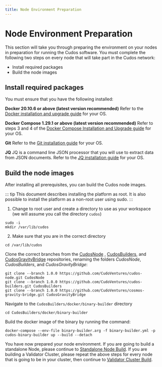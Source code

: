 ```yaml
---
title: Node Environment Preparation
---
```


# Node Environment Preparation


This section will take you through preparing the environment on your nodes in preparation for running the Cudos software. You must complete the following two steps on every node that will take part in the Cudos network:

- Install required packages
- Build the node images

 
## Install required packages
You must ensure that you have the following installed:

**Docker 20.10.6 or above (latest version recommended)**
Refer to the [Docker installation and upgrade guide](https://docs.docker.com/engine/install/) for your OS.
 
**Docker Compose 1.29.1 or above (latest version recommended)**
Refer to steps 3 and 4 of the [Docker Compose Installation and Upgrade guide](https://www.devopsroles.com/how-to-install-docker-compose-on-ubuntu/) for your OS.
 
**Git**
Refer to the [Git installation guide](https://github.com/git-guides/install-git) for your OS.
 
**JQ**
JQ is a command line JSON processor that you will use to extract data from JSON documents. Refer to the [JQ installation guide](https://stedolan.github.io/jq/download/) for your OS.

## Build the node images
After installing all prerequisites, you can build the Cudos node images. 

::: tip
This document describes installing the platform as root. It is also possible to install the platform as a non-root user using sudo.
:::

1. Change to root user and create a directory to use as your workspace (we will assume you call the directory `cudos`)

```
sudo -i
mkdir /var/lib/cudos
```
 
2. Make sure that you are in the correct directory 
```
cd /var/lib/cudos
```

Clone the correct branches from the [CudosNode](https://github.com/CudoVentures/cudos-node) , [CudosBuilders](https://github.com/CudoVentures/cudos-builders), and [CudosGravityBridge](https://github.com/CudoVentures/cosmos-gravity-bridge) repositories, renaming the folders *CudosNode*, *CudosBuilders*, and *CudosGravityBridge*:

```
git clone --branch 1.0.0 https://github.com/CudoVentures/cudos-node.git CudosNode
git clone --branch 1.0.0 https://github.com/CudoVentures/cudos-builders.git CudosBuilders
git clone --branch 1.0.0 https://github.com/CudoVentures/cosmos-gravity-bridge.git CudosGravityBridge
```

Navigate to the `CudosBuilders/docker/binary-builder` directory
```
cd CudosBuilders/docker/binary-builder 
```

Build the docker image of the binary by running the command:
```
docker-compose --env-file binary-builder.arg -f binary-builder.yml -p cudos-binary-builder up --build --detach
```

You have now prepared your node environment. If you are going to build a standalone Node, please continue to [Standalone Node Build](/mainnet/build/mainnet-standalone.html). If you are building a Validator Cluster, please repeat the above steps for every node that is going to be in your cluster, then continue to [Validator Cluster Build](/mainnet/build/mainnet-cluster.html).










